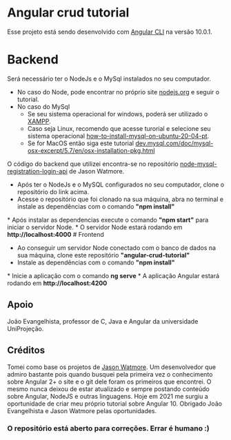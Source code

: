 # Angular crud tutorial

Esse projeto está sendo desenvolvido com [Angular CLI](https://github.com/angular/angular-cli) na versão 10.0.1.

# Backend

Será necessário ter o NodeJs e o MySql instalados no seu computador. 

* No caso do Node, pode encontrar no próprio site <a href="https://nodejs.org/pt-br/">nodejs.org</a> e seguir o tutorial. 
* No caso do MySql
    * Se seu sistema operacional for windows, poderá ser utilizado o <a href="https://www.apachefriends.org/pt_br/index.html">XAMPP</a>.
    * Caso seja Linux, recomendo que acesse turorial e selecione seu sistema operacional <a href="https://dev.mysql.com/doc/refman/8.0/en/linux-installation.htmlhow-to-install-mysql-on-ubuntu-20-04-pt">how-to-install-mysql-on-ubuntu-20-04-pt</a>. 
    * Se for MacOS então siga este tutorial <a href="https://dev.mysql.com/doc/mysql-osx-excerpt/5.7/en/osx-installation-pkg.html">dev.mysql.com/doc/mysql-osx-excerpt/5.7/en/osx-installation-pkg.html</a>

O código do backend que utilizei encontra-se no repositório <a href="https://github.com/cornflourblue/node-mysql-registration-login-api">node-mysql-registration-login-api</a> de Jason Watmore.

* Após ter o NodeJs e o MySQL configurados no seu computador, clone o repositório do link acima.
* Acesse o repositório que foi clonado na sua máquina, abra no terminal e instale as dependências com o comando <b>"npm install"
</b>
* Após instalar as dependencias execute o comando <b>"npm start"</b> para iniciar o servidor Node.
* O servidor Node estará rodando em <b>http://localhost:4000</b>
# Frontend

* Ao conseguir um servidor Node conectado com o banco de dados na sua máquina, clone este repositório <b>"angular-crud-tutorial"</b>
* Instale as dependências com o comando <b>"npm install"
</b>
* Inicie a aplicação com o comando <b>ng serve</b>
* A aplicação Angular estará rodando em <b>http://localhost:4200</b>

## Apoio

João Evangelhista, professor de C, Java e Angular da universidade UniProjeção.

## Créditos

Tomei como base os projetos de <a href="https://jasonwatmore.com/">Jason Watmore</a>. Um desenvolvedor que admiro bastante pois quando busquei pela primeira vez o conhecimento sobre Angular 2+ o site e o git dele foram os primeiros que encontrei. O mesmo nunca deixou de estar atualizado e sempre postando conteúdo sobre Angular, NodeJS e outras linguagens. Hoje em 2021 me surgiu a oportunidade de criar meu próprio tutorial sobre Angular 10. 
Obrigado João Evangelhista e Jason Watmore pelas oportunidades.

### O repositório está aberto para correções. Errar é humano :)